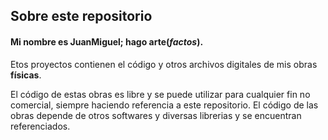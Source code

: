 ## Sobre este repositorio

#### Mi nombre es JuanMiguel; hago arte(*factos*).

Etos proyectos contienen el código y otros archivos digitales de mis obras **físicas**.

El código de estas obras es libre y se puede utilizar para cualquier fin no comercial, siempre haciendo referencia a este repositorio. El código de las obras depende de otros softwares y diversas librerias y se encuentran referenciados.

